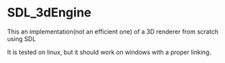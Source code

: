 # SDL_3dEngine

This an implementation(not an efficient one) of a 3D renderer from scratch using SDL

It is tested on linux, but it should work on windows with a proper linking.
